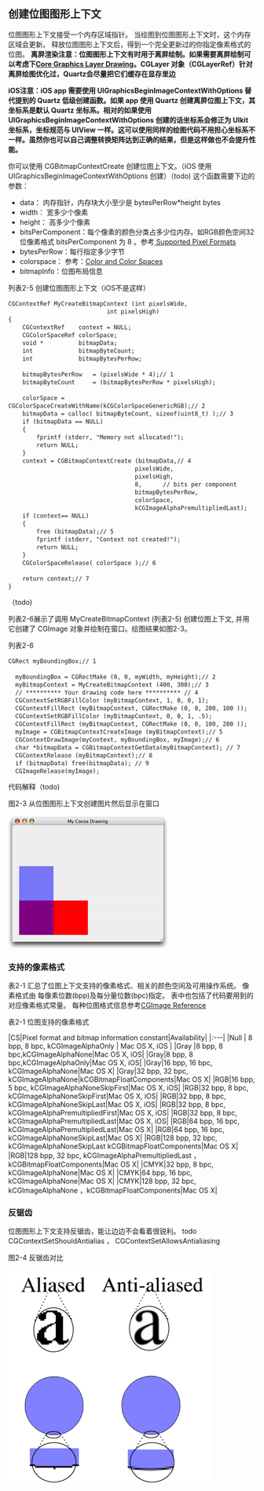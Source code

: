 ## 创建位图图形上下文

位图图形上下文接受一个内存区域指针。
当绘图到位图图形上下文时，这个内存区域会更新。
释放位图图形上下文后，得到一个完全更新过的你指定像素格式的位图。
__离屏渲染注意：位图图形上下文有时用于离屏绘制。如果需要离屏绘制可以考虑下[Core Graphics Layer Drawing](https://developer.apple.com/library/content/documentation/GraphicsImaging/Conceptual/drawingwithquartz2d/dq_layers/dq_layers.html#//apple_ref/doc/uid/TP30001066-CH219-TPXREF101)。CGLayer 对象（CGLayerRef）针对离屏绘图优化过，Quartz会尽量把它们缓存在显存里边__

__iOS注意：iOS app 需要使用 UIGraphicsBeginImageContextWithOptions 替代提到的 Quartz 低级创建函数。如果 app 使用 Quartz 创建离屏位图上下文，其坐标系是默认 Quartz 坐标系。相对的如果使用 UIGraphicsBeginImageContextWithOptions 创建的话坐标系会修正为 UIkit 坐标系，坐标规范与 UIView 一样。这可以使用同样的绘图代码不用担心坐标系不一样。虽然你也可以自己调整转换矩阵达到正确的结果，但是这样做也不会提升性能。__

你可以使用 CGBitmapContextCreate 创建位图上下文。（iOS 使用 UIGraphicsBeginImageContextWithOptions 创建）（todo)
这个函数需要下边的参数：
* data： 内存指针，内存块大小至少是 bytesPerRow*height bytes
* width： 宽多少个像素
* height： 高多少个像素
* bitsPerComponent：每个像素的颜色分类占多少位内存。如RGB颜色空间32位像素格式 bitsPerComponent 为 8 。参考[ Supported Pixel Formats](https://developer.apple.com/library/content/documentation/GraphicsImaging/Conceptual/drawingwithquartz2d/dq_context/dq_context.html#//apple_ref/doc/uid/TP30001066-CH203-BCIBHHBB)
* bytesPerRow：每行指定多少字节
* colorspace： 参考：[Color and Color Spaces](https://developer.apple.com/library/content/documentation/GraphicsImaging/Conceptual/drawingwithquartz2d/dq_color/dq_color.html#//apple_ref/doc/uid/TP30001066-CH205-TPXREF101)
* bitmapInfo：位图布局信息


列表2-5 创建位图图形上下文（iOS不是这样）
```
CGContextRef MyCreateBitmapContext (int pixelsWide,
                            int pixelsHigh)
{
    CGContextRef    context = NULL;
    CGColorSpaceRef colorSpace;
    void *          bitmapData;
    int             bitmapByteCount;
    int             bitmapBytesPerRow;

    bitmapBytesPerRow   = (pixelsWide * 4);// 1
    bitmapByteCount     = (bitmapBytesPerRow * pixelsHigh);

    colorSpace = CGColorSpaceCreateWithName(kCGColorSpaceGenericRGB);// 2
    bitmapData = calloc( bitmapByteCount, sizeof(uint8_t) );// 3
    if (bitmapData == NULL)
    {
        fprintf (stderr, "Memory not allocated!");
        return NULL;
    }
    context = CGBitmapContextCreate (bitmapData,// 4
                                    pixelsWide,
                                    pixelsHigh,
                                    8,      // bits per component
                                    bitmapBytesPerRow,
                                    colorSpace,
                                    kCGImageAlphaPremultipliedLast);
    if (context== NULL)
    {
        free (bitmapData);// 5
        fprintf (stderr, "Context not created!");
        return NULL;
    }
    CGColorSpaceRelease( colorSpace );// 6

    return context;// 7
}
```
（todo)


列表2-6展示了调用 MyCreateBitmapContext (列表2-5) 创建位图上下文,
并用它创建了 CGImage 对象并绘制在窗口。绘图结果如图2-3。

列表2-6
```
CGRect myBoundingBox;// 1

  myBoundingBox = CGRectMake (0, 0, myWidth, myHeight);// 2
  myBitmapContext = MyCreateBitmapContext (400, 300);// 3
  // ********** Your drawing code here ********** // 4
  CGContextSetRGBFillColor (myBitmapContext, 1, 0, 0, 1);
  CGContextFillRect (myBitmapContext, CGRectMake (0, 0, 200, 100 ));
  CGContextSetRGBFillColor (myBitmapContext, 0, 0, 1, .5);
  CGContextFillRect (myBitmapContext, CGRectMake (0, 0, 100, 200 ));
  myImage = CGBitmapContextCreateImage (myBitmapContext);// 5
  CGContextDrawImage(myContext, myBoundingBox, myImage);// 6
  char *bitmapData = CGBitmapContextGetData(myBitmapContext); // 7
  CGContextRelease (myBitmapContext);// 8
  if (bitmapData) free(bitmapData); // 9
  CGImageRelease(myImage);

```
代码解释（todo)



图2-3 从位图图形上下文创建图片然后显示在窗口

![图2-3](../Art/cocoa_draw.gif)



### 支持的像素格式

表2-1 汇总了位图上下文支持的像素格式、相关的颜色空间及可用操作系统。
像素格式由 每像素位数(bpp)及每分量位数(bpc)指定。
表中也包括了代码要用到的对应像素格式常量。
每种位图格式信息参考[CGImage Reference](https://developer.apple.com/reference/coregraphics/cgimage)

表2-1 位图支持的像素格式

|CS|Pixel format and bitmap information constant|Availability|
|:---|
|Null | 8 bpp, 8 bpc, kCGImageAlphaOnly | Mac OS X, iOS |
|Gray |8 bpp, 8 bpc,kCGImageAlphaNone|Mac OS X, iOS|
|Gray|8 bpp, 8 bpc,kCGImageAlphaOnly|Mac OS X, iOS|
|Gray|16 bpp, 16 bpc, kCGImageAlphaNone|Mac OS X|
|Gray|32 bpp, 32 bpc, kCGImageAlphaNone|kCGBitmapFloatComponents|Mac OS X|
|RGB|16 bpp, 5 bpc, kCGImageAlphaNoneSkipFirst|Mac OS X, iOS|
|RGB|32 bpp, 8 bpc, kCGImageAlphaNoneSkipFirst|Mac OS X, iOS|
|RGB|32 bpp, 8 bpc, kCGImageAlphaNoneSkipLast|Mac OS X, iOS|
|RGB|32 bpp, 8 bpc, kCGImageAlphaPremultipliedFirst|Mac OS X, iOS|
|RGB|32 bpp, 8 bpc, kCGImageAlphaPremultipliedLast|Mac OS X, iOS|
|RGB|64 bpp, 16 bpc, kCGImageAlphaPremultipliedLast|Mac OS X|
|RGB|64 bpp, 16 bpc, kCGImageAlphaNoneSkipLast|Mac OS X|
|RGB|128 bpp, 32 bpc, kCGImageAlphaNoneSkipLast kCGBitmapFloatComponents|Mac OS X|
|RGB|128 bpp, 32 bpc, kCGImageAlphaPremultipliedLast  ，kCGBitmapFloatComponents|Mac OS X|
|CMYK|32 bpp, 8 bpc, kCGImageAlphaNone|Mac OS X|
|CMYK|64 bpp, 16 bpc, kCGImageAlphaNone|Mac OS X|
|CMYK|128 bpp, 32 bpc, kCGImageAlphaNone ，kCGBitmapFloatComponents|Mac OS X|



### 反锯齿

位图图形上下文支持反锯齿，能让边边不会看着很锐利。
todo
CGContextSetShouldAntialias ， CGContextSetAllowsAntialiasing

图2-4 反锯齿对比

![图2-4](../Art/antialias.jpg)
